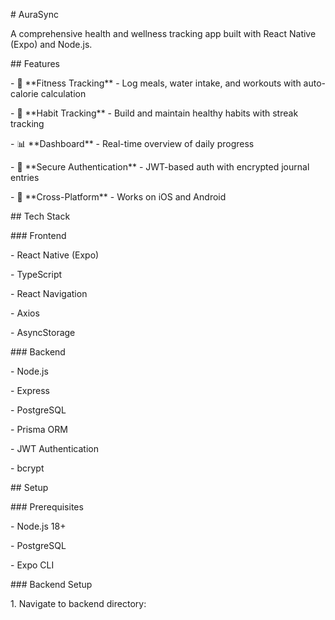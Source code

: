 \# AuraSync



A comprehensive health and wellness tracking app built with React Native (Expo) and Node.js.



\## Features



\- 🏃 \*\*Fitness Tracking\*\* - Log meals, water intake, and workouts with auto-calorie calculation

\- 🌱 \*\*Habit Tracking\*\* - Build and maintain healthy habits with streak tracking

\- 📊 \*\*Dashboard\*\* - Real-time overview of daily progress

\- 🔐 \*\*Secure Authentication\*\* - JWT-based auth with encrypted journal entries

\- 📱 \*\*Cross-Platform\*\* - Works on iOS and Android



\## Tech Stack



\### Frontend

\- React Native (Expo)

\- TypeScript

\- React Navigation

\- Axios

\- AsyncStorage



\### Backend

\- Node.js

\- Express

\- PostgreSQL

\- Prisma ORM

\- JWT Authentication

\- bcrypt



\## Setup



\### Prerequisites

\- Node.js 18+

\- PostgreSQL

\- Expo CLI



\### Backend Setup



1\. Navigate to backend directory:



